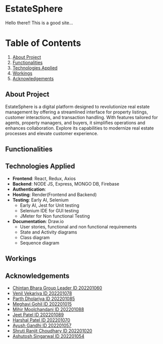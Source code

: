# EstateSphere

Hello there!! This is a good site...


# Table of Contents
1. [About Project](#About-Project)
2. [Functionalities](#functionalities)
3. [Technologies Applied](#Technologies-Applied)
4. [Workings](#deployment)
5. [Acknowledgements](#Acknowledgements)


## About Project
EstateSphere is a digital platform designed to revolutionize real estate management by offering a streamlined interface for property listings, customer interactions, and transaction handling. With features tailored for agents, property managers, and buyers, it simplifies operations and enhances collaboration. Explore its capabilities to modernize real estate processes and elevate customer experience.

## Functionalities

## Technologies Applied
- **Frontend**: React, Redux, Axios
- **Backend**: NODE JS, Express, MONGO DB, Firebase
- **Authentication**:
- **Hosting**: Render(Frontend and Backend)
- **Testing**: Early AI, Selenium
  - Early AI, Jest for Unit testing
  - Selenium IDE for GUI testing
  - JMeter for Non functional Testing
- **Documentation**: Draw.io
  - User stories, functional and non functional requirements
  - State and Activity diagrams
  - Class diagram
  - Sequence diagram

## Workings


## Acknowledgements
- [Chintan Bhara Group Leader ID 202201060](https://github.com/Pheonix2507)
- [Venil Vekariya ID 202201078](https://github.com/venilv912)
- [Parth Dholariya ID 202201085](https://github.com/parthdholariya13)
- [Meghavi Gohil ID 202201015](https://github.com/Meghavi0811)
- [Mihir Moolchandani ID 202201088](https://github.com/horrible-hacker)
- [Jeet Patel ID 202201089](https://github.com/jeet30042005)
- [Harshal Patel ID 202201070](https://github.com/Harshal9865)
- [Ayush Gandhi ID 202201057](https://github.com/Ayush202201057)
- [Shruti Ranjit Choudhary ID 202201020](https://github.com/src3004)
- [Ashutosh Singarwal ID 202201054](https://github.com/Ashutosh-Singarwal)



